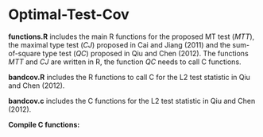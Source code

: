 # Optimal-Test-Cov

**functions.R** includes the main R functions for the proposed MT test (*MTT*), the maximal type test (*CJ*) proposed in Cai and Jiang (2011) and the sum-of-square type test (*QC*) proposed in Qiu and Chen (2012). The functions *MTT* and *CJ* are written in R, the function *QC* needs to call C functions. 

**bandcov.R** includes the R functions to call C for the L2 test statistic in Qiu and Chen (2012).

**bandcov.c** includes the C functions for the L2 test statistic in Qiu and Chen (2012).

**Compile C functions:**
